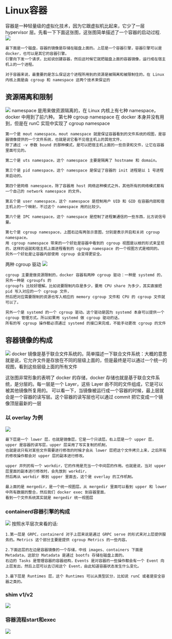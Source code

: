 # Linux容器
容器是一种轻量级的虚拟化技术，因为它跟虚拟机比起来，它少了一层 hypervisor 层。先看一下下面这张图，这张图简单描述了一个容器的启动过程.
![](img/.10_container_images/container.png)
    
    最下面是一个磁盘，容器的镜像是存储在磁盘上面的。上层是一个容器引擎，容器引擎可以是 docker，也可以是其它的容器引擎。
    引擎向下发一个请求，比如说创建容器，然后这时候它就把磁盘上面的容器镜像，运行成在宿主机上的一个进程。
    
    对于容器来说，最重要的是怎么保证这个进程所用到的资源是被隔离和被限制住的，在 Linux 内核上面是由 cgroup 和 namespace 这两个技术来保证的
## 资源隔离和限制
![](img/.10_container_images/namespace.png)
namespace 是用来做资源隔离的，在 Linux 内核上有七种 namespace，docker 中用到了前六种。
第七种 cgroup namespace 在 docker 本身并没有用到，但是在 runC 实现中实现了 cgroup namespace

    第一个是 mout namespace。mout namespace 就是保证容器看到的文件系统的视图，是容器镜像提供的一个文件系统，也就是说它看不见宿主机上的其他文件，
    除了通过 -v 参数 bound 的那种模式，是可以把宿主机上面的一些目录和文件，让它在容器里面可见的。

    第二个是 uts namespace，这个 namespace 主要是隔离了 hostname 和 domain。

    第三个是 pid namespace，这个 namespace 是保证了容器的 init 进程是以 1 号进程来启动的。

    第四个是网络 namespace，除了容器用 host 网络这种模式之外，其他所有的网络模式都有一个自己的 network namespace 的文件。

    第五个是 user namespace，这个 namespace 是控制用户 UID 和 GID 在容器内部和宿主机上的一个映射，不过这个 namespace 用的比较少。

    第六个是 IPC namespace，这个 namespace 是控制了进程兼通信的一些东西，比方说信号量。

    第七个是 cgroup namespace，上图右边有两张示意图，分别是表示开启和关闭 cgroup namespace。
    用 cgroup namespace 带来的一个好处是容器中看到的 cgroup 视图是以根的形式来呈现的，这样的话就和宿主机上面进程看到的 cgroup namespace 的一个视图方式是相同的。
    另外一个好处是让容器内部使用 cgroup 会变得更安全。
两种 cgroup 驱动
![](img/.10_container_images/cgroup.png)

    cgroup 主要是做资源限制的，docker 容器有两种 cgroup 驱动：一种是 systemd 的，另外一种是 cgroupfs 的
    cgroupfs 比较好理解。比如说要限制内存是多少，要用 CPU share 为多少，其实直接把 pid 写入对应的一个 cgroup 文件，
    然后把对应需要限制的资源也写入相应的 memory cgroup 文件和 CPU 的 cgroup 文件就可以了。

    另外一个是 systemd 的一个 cgroup 驱动。这个驱动是因为 systemd 本身可以提供一个 cgroup 管理方式。所以如果用 systemd 做 cgroup 驱动的话，
    所有的写 cgroup 操作都必须通过 systemd 的接口来完成，不能手动更改 cgroup 的文件
## 容器镜像的构成
![](img/.10_container_images/docker_img.png)
docker 镜像是基于联合文件系统的。简单描述一下联合文件系统：大概的意思就是说，它允许文件是存放在不同的层级上面的，但是最终是可以通过一个统一的视图，看到这些层级上面的所有文件

这张图非常形象的表明了 docker 的存储，docker 存储也就是基于联合文件系统，是分层的。每一层是一个 Layer，这些 Layer 由不同的文件组成，它是可以被其他镜像所复用的。
可以看一下，当镜像被运行成一个容器的时候，最上层就会是一个容器的读写层。这个容器的读写层也可以通过 commit 把它变成一个镜像顶层最新的一层
### 以 overlay 为例
![](img/.10_container_images/overlay_file_system.png)

    最下层是一个 lower 层，也就是镜像层，它是一个只读层。右上层是一个 upper 层，upper 是容器的读写层，upper 层采用了写实复制的机制，
    也就是说只有对某些文件需要进行修改的时候才会从 lower 层把这个文件拷贝上来，之后所有的修改操作都会对 upper 层的副本进行修改。

    upper 并列的有一个 workdir，它的作用是充当一个中间层的作用。也就是说，当对 upper 层里面的副本进行修改时，会先放到 workdir，
    然后再从 workdir 移到 upper 里面去，这个是 overlay 的工作机制。

    最上面的是 mergedir，是一个统一视图层。从 mergedir 里面可以看到 upper 和 lower 中所有数据的整合，然后我们 docker exec 到容器里面，
    看到一个文件系统其实就是 mergedir 统一视图层

### containerd容器引擎的构成
![](img/.10_container_images/containerd.png)
按照水平层次来看的话:
    
    1.第一层是 GRPC，containerd 对于上层来说是通过 GRPC serve 的形式来对上层提供服务的。Metrics 这个部分主要是提供 cgroup Metrics 的一些内容。

    2.下面这层的左边是容器镜像的一个存储，中线 images、containers 下面是 Metadata，这部分 Matadata 是通过 bootfs 存储在磁盘上面的。
    右边的 Tasks 是管理容器的容器结构，Events 是对容器的一些操作都会有一个 Event 向上层发出，然后上层可以去订阅这个 Event，由此知道容器状态发生什么变化。

    3.最下层是 Runtimes 层，这个 Runtimes 可以从类型区分，比如说 runC 或者是安全容器之类的。


### shim v1/v2
![](img/.10_container_images/shim.png)

### 容器流程start和exec
![](img/.10_container_images/container_start_n_exec.png)